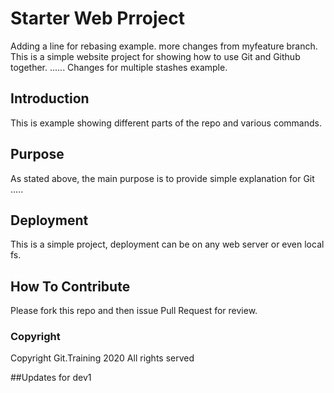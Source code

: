 # Starter Web Prroject

Adding a line for rebasing example. more changes from myfeature branch.
This is a simple website project for showing how to use Git and Github together.
...... Changes for multiple stashes example.

## Introduction

This is example showing different parts of the  repo and various commands.

## Purpose

As stated above, the main purpose is to provide simple explanation for Git ..... 

## Deployment
This is a simple project, deployment can be on any web server or even local fs.

## How To Contribute
Please fork this repo and then issue Pull Request for review.

### Copyright
Copyright Git.Training 2020 All rights served

##Updates for dev1
